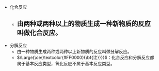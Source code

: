 - 化合反应
	- 由两种或两种以上的物质生成一种新物质的反应叫做化合反应。
		-
- 分解反应
	- 由一种物质生成两种或两种以上新物质的反应叫做分解反应。
	- $\Large{\ce{\textcolor{#FF0000}{\bf{注}}}}$：化合反应和分解反应都属于基本反应类型，氧化反应不属于基本反应类型。